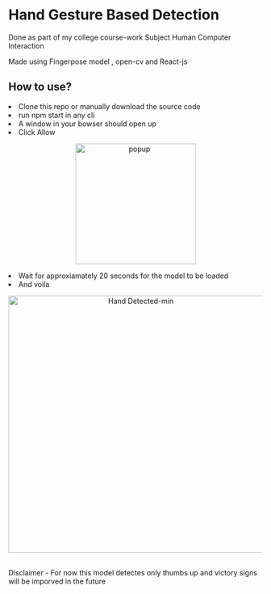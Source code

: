 # Hand Gesture Based Detection
Done as part of my college course-work
Subject Human Computer Interaction

Made using Fingerpose model , open-cv and  React-js    

## How to use?
<li>Clone this repo or manually download the source code 
<br>
<li>run npm start in any cli
<br>
<li>A  window in your bowser  should open up 
<br>
<li>Click Allow 
<br>
<p align="center">
<img width="239" alt="popup" src="https://user-images.githubusercontent.com/72989303/206914098-fa3d98fd-b601-43b5-8ee2-63b12e0a6953.png">
</p>
<li>Wait for approxiamately 20 seconds for the model to be loaded
<li> And voila
<br>
<p align="center">

<img width="509" syle="align:center" alt="Hand Detected-min" src="https://user-images.githubusercontent.com/72989303/206914320-a0697eb7-43f0-4c5c-83b4-1d25fb7031fa.png">
</p>
<br>
Disclaimer - For now this model detectes only thumbs up and victory signs will be imporved in the future
